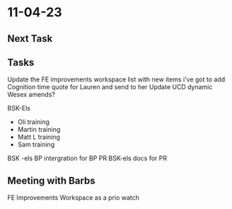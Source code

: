 # 11-04-23

## Next Task

## Tasks
Update the FE improvements workspace list with new items i've got to add
Cognition time quote for Lauren and send to her
Update UCD dynamic
Wesex amends?

BSK-Els
- Oli training
- Martin training
- Matt L training
- Sam training

BSK -els BP intergration for BP PR
BSK-els docs for PR


## Meeting with Barbs

FE Improvements Workspace as a prio watch

